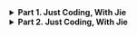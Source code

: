
<details>

<summary><strong>Part 1. Just Coding, With Jie</strong></summary>

- [1762. Buildings With an Ocean View](https://leetcode.com/problems/buildings-with-an-ocean-view/description/)
- [1249. Minimum Remove to Make Valid Parentheses](https://leetcode.com/problems/minimum-remove-to-make-valid-parentheses/description/)
- [1650. Lowest Common Ancestor of a Binary Tree III](https://leetcode.com/problems/lowest-common-ancestor-of-a-binary-tree-iii/description/)
- [408. Valid Word Abbreviation](https://leetcode.com/problems/valid-word-abbreviation/description/)
- [1570. Dot Product of Two Sparse Vectors](https://leetcode.com/problems/dot-product-of-two-sparse-vectors/description/)
- 
- [314. Binary Tree Vertical Order Traversal](https://leetcode.com/problems/binary-tree-vertical-order-traversal/description/)
- [680. Valid Palindrome II](https://leetcode.com/problems/valid-palindrome-ii/description/)
- [339. Nested List Weight Sum](https://leetcode.com/problems/nested-list-weight-sum/description/)
- [528. Random Pick with Weight](https://leetcode.com/problems/random-pick-with-weight/description/)
- [71. Simplify Path](https://leetcode.com/problems/simplify-path/description/)
- 
- [249. Group Shifted Strings](https://leetcode.com/problems/group-shifted-strings/description/)
- [227. Basic Calculator II](https://leetcode.com/problems/basic-calculator-ii/description/)
- [708. Insert into a Sorted Circular Linked List](https://leetcode.com/problems/insert-into-a-sorted-circular-linked-list/description/)
- [236. Lowest Common Ancestor of a Binary Tree](https://leetcode.com/problems/lowest-common-ancestor-of-a-binary-tree/description/)
- [1091. Shortest Path in Binary Matrix](https://leetcode.com/problems/shortest-path-in-binary-matrix/description/)

</details>

<details>
<summary><strong>Part 2. Just Coding, With Jie</strong></summary>

- [791. Custom Sort String](https://leetcode.com/)
- [921. Minimum Add to Make Parentheses Valid](https://leetcode.com/)
- [498. Diagonal Traverse](https://leetcode.com/)
- [50. Pow(x, n)](https://leetcode.com/)
- [938. Range Sum of BST]
- [2060. Check if an Original String Exists Given Two Encoded Strings]
- [346. Moving Average from Data Stream]
- [523. Continuous Subarray Sum]

</details>